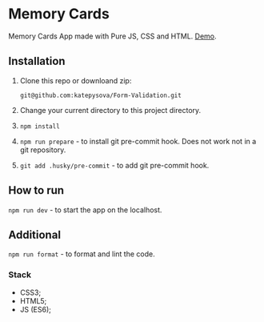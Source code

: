 # Memory Cards

Memory Cards App made with Pure JS, CSS and HTML. [Demo](https://katepysova.github.io/Form-Validation/).

## Installation

1. Clone this repo or downloand zip:

   `git@github.com:katepysova/Form-Validation.git`

2. Change your current directory to this project directory.

3. `npm install`

4. `npm run prepare` - to install git pre-commit hook. Does not work not in a git repository.

5. `git add .husky/pre-commit` - to add git pre-commit hook.

## How to run

`npm run dev` - to start the app on the localhost.

## Additional

`npm run format` - to format and lint the code.

### Stack

- CSS3;
- HTML5;
- JS (ES6);
